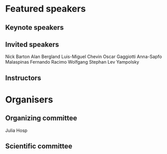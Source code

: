 # Featured speakers

## Keynote speakers


## Invited speakers
Nick Barton
Alan Bergland
Luis-Miguel Chevin
Oscar Gaggiotti
Anna-Sapfo Malaspinas
Fernando Racimo
Wolfgang Stephan
Lev Yampolsky

## Instructors


# Organisers


## Organizing committee
Julia Hosp

## Scientific committee
